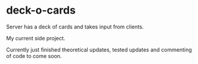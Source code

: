 # deck-o-cards
Server has a deck of cards and takes input from clients. 

My current side project.

Currently just finished theoretical updates, tested updates and commenting of code to come soon.

